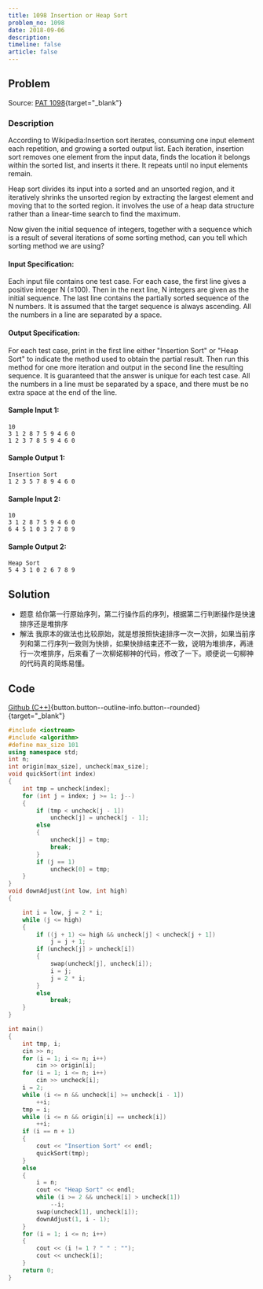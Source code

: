 ```yaml
---
title: 1098 Insertion or Heap Sort
problem_no: 1098
date: 2018-09-06
description: 
timeline: false
article: false
---
```


<!--more-->

## Problem

Source: [PAT 1098](){target="_blank"}

### Description

According to Wikipedia:Insertion sort iterates, consuming one input element each repetition, and growing a sorted output
list. Each iteration, insertion sort removes one element from the input data, finds the location it belongs within the
sorted list, and inserts it there. It repeats until no input elements remain.

Heap sort divides its input into a sorted and an unsorted region, and it iteratively shrinks the unsorted region by
extracting the largest element and moving that to the sorted region. it involves the use of a heap data structure rather
than a linear-time search to find the maximum.

Now given the initial sequence of integers, together with a sequence which is a result of several iterations of some
sorting method, can you tell which sorting method we are using?

#### Input Specification:

Each input file contains one test case. For each case, the first line gives a positive integer N (≤100). Then in the
next line, N integers are given as the initial sequence. The last line contains the partially sorted sequence of the N
numbers. It is assumed that the target sequence is always ascending. All the numbers in a line are separated by a space.

#### Output Specification:

For each test case, print in the first line either "Insertion Sort" or "Heap Sort" to indicate the method used to obtain
the partial result. Then run this method for one more iteration and output in the second line the resulting sequence. It
is guaranteed that the answer is unique for each test case. All the numbers in a line must be separated by a space, and
there must be no extra space at the end of the line.

#### Sample Input 1:

```
10
3 1 2 8 7 5 9 4 6 0
1 2 3 7 8 5 9 4 6 0
```

#### Sample Output 1:

```
Insertion Sort
1 2 3 5 7 8 9 4 6 0
```

#### Sample Input 2:

```
10
3 1 2 8 7 5 9 4 6 0
6 4 5 1 0 3 2 7 8 9
```

#### Sample Output 2:

```
Heap Sort
5 4 3 1 0 2 6 7 8 9
```

## Solution

- 题意 给你第一行原始序列，第二行操作后的序列，根据第二行判断操作是快速排序还是堆排序
- 解法 我原本的做法也比较原始，就是想按照快速排序一次一次排，如果当前序列和第二行序列一致则为快排，如果快排结束还不一致，说明为堆排序，再进行一次堆排序，后来看了一次柳婼柳神的代码，修改了一下。顺便说一句柳神的代码真的简练易懂。

## Code

[Github (C++)](https://github.com/Alomerry/algorithm/blob/master/pat/a/){button.button--outline-info.button--rounded}{target="_blank"}


```cpp
#include <iostream>
#include <algorithm>
#define max_size 101
using namespace std;
int n;
int origin[max_size], uncheck[max_size];
void quickSort(int index)
{
    int tmp = uncheck[index];
    for (int j = index; j >= 1; j--)
    {
        if (tmp < uncheck[j - 1])
            uncheck[j] = uncheck[j - 1];
        else
        {
            uncheck[j] = tmp;
            break;
        }
        if (j == 1)
            uncheck[0] = tmp;
    }
}
void downAdjust(int low, int high)
{

    int i = low, j = 2 * i;
    while (j <= high)
    {
        if ((j + 1) <= high && uncheck[j] < uncheck[j + 1])
            j = j + 1;
        if (uncheck[j] > uncheck[i])
        {
            swap(uncheck[j], uncheck[i]);
            i = j;
            j = 2 * i;
        }
        else
            break;
    }
}

int main()
{
    int tmp, i;
    cin >> n;
    for (i = 1; i <= n; i++)
        cin >> origin[i];
    for (i = 1; i <= n; i++)
        cin >> uncheck[i];
    i = 2;
    while (i <= n && uncheck[i] >= uncheck[i - 1])
        ++i;
    tmp = i;
    while (i <= n && origin[i] == uncheck[i])
        ++i;
    if (i == n + 1)
    {
        cout << "Insertion Sort" << endl;
        quickSort(tmp);
    }
    else
    {
        i = n;
        cout << "Heap Sort" << endl;
        while (i >= 2 && uncheck[i] > uncheck[1])
            --i;
        swap(uncheck[1], uncheck[i]);
        downAdjust(1, i - 1);
    }
    for (i = 1; i <= n; i++)
    {
        cout << (i != 1 ? " " : "");
        cout << uncheck[i];
    }
    return 0;
}
```
